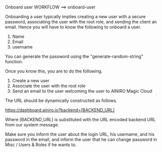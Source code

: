 Onboard user
WORKFLOW ==> onboard-user

Onboarding a user typically implies creating a new user with a secure password, associating the user with the root role, and sending the client an email. Hence you will have to know the following to onboard a user.

1. Name
2. Email
3. username

You can generate the password using the "generate-random-string" function.

Once you know this, you are to do the following.

1. Create a new user
2. Associate the user with the root role
3. Send an email to the user welcoming the user to AINIRO Magic Cloud

The URL should be dynamically constructed as follows.

https://dashboard.ainiro.io?backend=[BACKEND_URL]

Where [BACKEND_URL] is substituted with the URL encoded backend URL from our system message.

Make sure you inform the user about the login URL, his username, and his password in the email, and inform the user that he can change password in Misc / Users & Roles if he wants to.
